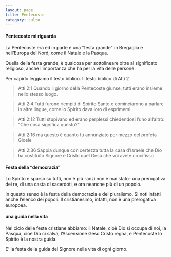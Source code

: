```yaml
---
layout: page
title: Pentecoste
category: culto
---
```


<h4>Pentecoste mi riguarda</h4>

La Pentecoste era ed in parte è una "festa grande" in Bregaglia e nell’Europa del Nord, come il Natale e la Pasqua.

Quella della festa grande, è qualcosa per sottolineare oltre al significato religioso, anche l’importanza che ha per la vita delle persone.

Per capirlo leggiamo il testo biblico.
Il testo biblico di Atti 2

> Atti 2:1 Quando il giorno della Pentecoste giunse, tutti erano insieme nello stesso luogo.

> Atti 2:4 Tutti furono riempiti di Spirito Santo e cominciarono a parlare in altre lingue, come lo Spirito dava loro di esprimersi.

> Atti 2:12 Tutti stupivano ed erano perplessi chiedendosi l’uno all’altro: "Che cosa significa questo?"

> Atti 2:16 ma questo é quanto fu annunziato per mezzo del profeta Gioele

> Atti 2:36 Sappia dunque con certezza tutta la casa d’Israele che Dio ha costituito Signore e Cristo quel Gesù che voi avete crocifisso </blockquote>

<h4>Festa della “democrazia”</h4>

Lo Spirito è sparso su tutti, non è più -anzi non è mai stato- una prerogativa dei re, di una casta di sacerdoti, e ora neanche più di un popolo.

In questo senso è la festa della democrazia e del pluralismo. Si noti infatti anche l’elenco dei popoli. Il cristianesimo, infatti, non è una prerogativa europoea.
<h4>una guida nella vita</h4>

Nel ciclo delle feste cristiane abbiamo: il Natale, cioè Dio si occupa di noi, la Pasqua, cioè Dio ci salva, l’Ascensione Gesù Cristo regna, e Pentecoste lo Spirito è la nostra guida.

E’ la festa della guida del Signore nella vita di ogni giorno.
 
